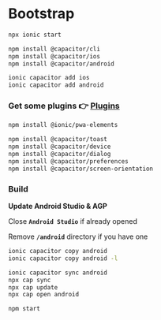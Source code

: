 # Bootstrap

```bash
npx ionic start
```

```bash
npm install @capacitor/cli
npm install @capacitor/ios
npm install @capacitor/android
```

```bash
ionic capacitor add ios
ionic capacitor add android
```

### Get some plugins 👉 [Plugins](https://capacitorjs.com/docs/apis)

```bash
npm install @ionic/pwa-elements

npm install @capacitor/toast
npm install @capacitor/device
npm install @capacitor/dialog
npm install @capacitor/preferences
npm install @capacitor/screen-orientation
```

### Build

**Update Android Studio & AGP**

Close **`Android Studio`** if already opened

Remove **`/android`** directory if you have one

```bash
ionic capacitor copy android
ionic capacitor copy android -l
```

```bash
ionic capacitor sync android
npx cap sync
npx cap update
npx cap open android
```

```bash
npm start
```
